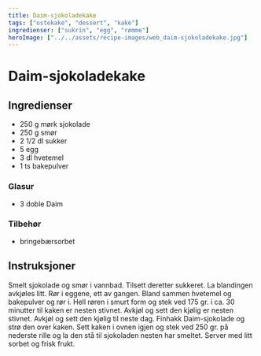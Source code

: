 ```yaml
---
title: Daim-sjokoladekake
tags: ["ostekake", "dessert", "kake"]
ingredienser: ["sukrin", "egg", "rømme"]
heroImage: ["../../assets/recipe-images/web_daim-sjokoladekake.jpg"]
---
```


# Daim-sjokoladekake

## Ingredienser

- 250 g mørk sjokolade
- 250 g smør
- 2 1/2 dl sukker
- 5 egg
- 3 dl hvetemel
- 1 ts bakepulver

### Glasur

- 3 doble Daim

### Tilbehør

- bringebærsorbet

## Instruksjoner

Smelt sjokolade og smør i vannbad. Tilsett deretter sukkeret. La blandingen avkjøles litt. Rør i eggene, ett av gangen. Bland sammen hvetemel og bakepulver og rør i. Hell røren i smurt form og stek ved 175 gr. i ca. 30 minutter til kaken er nesten stivnet. Avkjøl og sett den kjølig er nesten stivnet. Avkjøl og sett den kjølig til neste dag. Finhakk Daim-sjokolade og strø den over kaken. Sett kaken i ovnen igjen og stek ved 250 gr. på nederste rille og la den stå til sjokoladen nesten har smeltet. Server med litt sorbet og frisk frukt.
